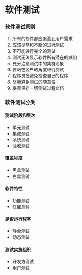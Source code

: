 # 软件测试

### 软件测试原则

1. 所有的软件都应追溯到用户需求
2. 应该尽早和不断的进行测试
3. 不可能进行完全的测试
4. 测试无法显示软件所有潜在的缺陷
5. 充分注意测试中的集群现象
6. 要站在客户的角度进行测试
7. 程序员应避免检查自己的程序
8. 尽量避免测试的随意性
9. 妥善保存一切测试过程文档



### 软件测试分类

#### 测试阶段和层次

- 单元测试
- 集成测试
- 系统测试
- 验收测试

#### 覆盖程度

- 黑盒测试
- 白盒测试

#### 软件特性

- 功能测试
- 性能测试

#### 是否运行程序

- 静台测试
- 动态测试

#### 测试实施组织

- 开发方测试
- 用户测试



